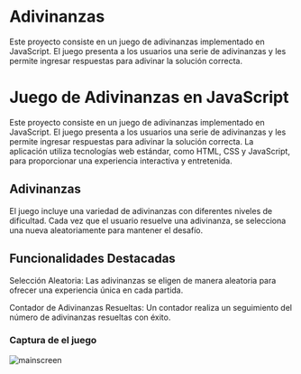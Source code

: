 # Adivinanzas
Este proyecto consiste en un juego de adivinanzas implementado en JavaScript. El juego presenta a los usuarios una serie de adivinanzas y les permite ingresar respuestas para adivinar la solución correcta.

# Juego de Adivinanzas en JavaScript
Este proyecto consiste en un juego de adivinanzas implementado en JavaScript. El juego presenta a los usuarios una serie de adivinanzas y les permite ingresar respuestas para adivinar la solución correcta. La aplicación utiliza tecnologías web estándar, como HTML, CSS y JavaScript, para proporcionar una experiencia interactiva y entretenida.

## Adivinanzas
El juego incluye una variedad de adivinanzas con diferentes niveles de dificultad. Cada vez que el usuario resuelve una adivinanza, se selecciona una nueva aleatoriamente para mantener el desafío.

## Funcionalidades Destacadas
Selección Aleatoria: Las adivinanzas se eligen de manera aleatoria para ofrecer una experiencia única en cada partida.

Contador de Adivinanzas Resueltas: Un contador realiza un seguimiento del número de adivinanzas resueltas con éxito.

### Captura de el juego

![mainscreen](https://github.com/Alejandro-Az/Adivinanzas/assets/105530752/e352d2b1-0bff-4e90-a33a-114dfc9ac71b)
